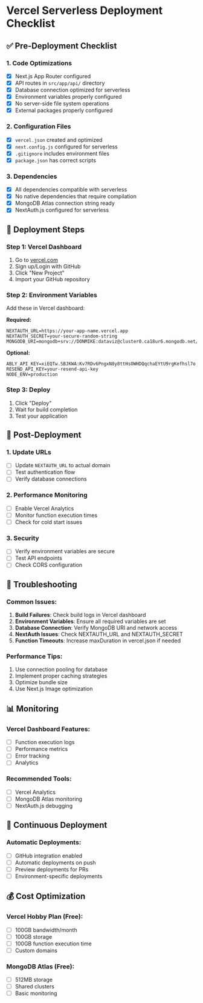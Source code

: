 # Vercel Serverless Deployment Checklist

## ✅ Pre-Deployment Checklist

### 1. Code Optimizations
- [x] Next.js App Router configured
- [x] API routes in `src/app/api/` directory
- [x] Database connection optimized for serverless
- [x] Environment variables properly configured
- [x] No server-side file system operations
- [x] External packages properly configured

### 2. Configuration Files
- [x] `vercel.json` created and optimized
- [x] `next.config.js` configured for serverless
- [x] `.gitignore` includes environment files
- [x] `package.json` has correct scripts

### 3. Dependencies
- [x] All dependencies compatible with serverless
- [x] No native dependencies that require compilation
- [x] MongoDB Atlas connection string ready
- [x] NextAuth.js configured for serverless

## 🚀 Deployment Steps

### Step 1: Vercel Dashboard
1. Go to [vercel.com](https://vercel.com)
2. Sign up/Login with GitHub
3. Click "New Project"
4. Import your GitHub repository

### Step 2: Environment Variables
Add these in Vercel dashboard:

**Required:**
```
NEXTAUTH_URL=https://your-app-name.vercel.app
NEXTAUTH_SECRET=your-secure-random-string
MONGODB_URI=mongodb+srv://DONMIKE:dataviz@cluster0.ca18ur6.mongodb.net/
```

**Optional:**
```
ABLY_API_KEY=xiEQTw.SBJKWA:Kv7RDv6PngxN8y8ttHsOWHDQqchaEYtU9rgKefhsl7o
RESEND_API_KEY=your-resend-api-key
NODE_ENV=production
```

### Step 3: Deploy
1. Click "Deploy"
2. Wait for build completion
3. Test your application

## 🔧 Post-Deployment

### 1. Update URLs
- [ ] Update `NEXTAUTH_URL` to actual domain
- [ ] Test authentication flow
- [ ] Verify database connections

### 2. Performance Monitoring
- [ ] Enable Vercel Analytics
- [ ] Monitor function execution times
- [ ] Check for cold start issues

### 3. Security
- [ ] Verify environment variables are secure
- [ ] Test API endpoints
- [ ] Check CORS configuration

## 🐛 Troubleshooting

### Common Issues:
1. **Build Failures**: Check build logs in Vercel dashboard
2. **Environment Variables**: Ensure all required variables are set
3. **Database Connection**: Verify MongoDB URI and network access
4. **NextAuth Issues**: Check NEXTAUTH_URL and NEXTAUTH_SECRET
5. **Function Timeouts**: Increase maxDuration in vercel.json if needed

### Performance Tips:
1. Use connection pooling for database
2. Implement proper caching strategies
3. Optimize bundle size
4. Use Next.js Image optimization

## 📊 Monitoring

### Vercel Dashboard Features:
- [ ] Function execution logs
- [ ] Performance metrics
- [ ] Error tracking
- [ ] Analytics

### Recommended Tools:
- [ ] Vercel Analytics
- [ ] MongoDB Atlas monitoring
- [ ] NextAuth.js debugging

## 🔄 Continuous Deployment

### Automatic Deployments:
- [ ] GitHub integration enabled
- [ ] Automatic deployments on push
- [ ] Preview deployments for PRs
- [ ] Environment-specific deployments

## 💰 Cost Optimization

### Vercel Hobby Plan (Free):
- [ ] 100GB bandwidth/month
- [ ] 100GB storage
- [ ] 100GB function execution time
- [ ] Custom domains

### MongoDB Atlas (Free):
- [ ] 512MB storage
- [ ] Shared clusters
- [ ] Basic monitoring
